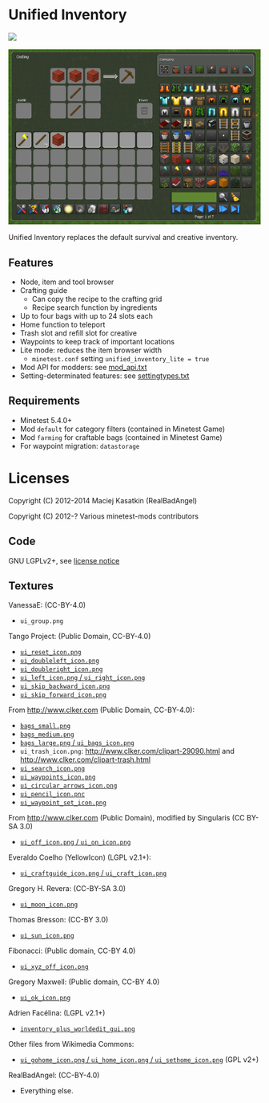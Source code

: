 # Unified Inventory

[![](https://github.com/minetest-mods/unified_inventory/workflows/Check%20&%20Release/badge.svg)](https://github.com/minetest-mods/unified_inventory/actions)

![Screenshot](screenshot.png)

Unified Inventory replaces the default survival and creative inventory.


## Features

 * Node, item and tool browser
 * Crafting guide
    * Can copy the recipe to the crafting grid
    * Recipe search function by ingredients
 * Up to four bags with up to 24 slots each
 * Home function to teleport
 * Trash slot and refill slot for creative
 * Waypoints to keep track of important locations
 * Lite mode: reduces the item browser width
    * `minetest.conf` setting `unified_inventory_lite = true`
 * Mod API for modders: see [mod_api.txt](doc/mod_api.txt)
 * Setting-determinated features: see [settingtypes.txt](settingtypes.txt)


## Requirements

 * Minetest 5.4.0+
 * Mod `default` for category filters (contained in Minetest Game)
 * Mod `farming` for craftable bags (contained in Minetest Game)
 * For waypoint migration: `datastorage`


# Licenses

Copyright (C) 2012-2014 Maciej Kasatkin (RealBadAngel)

Copyright (C) 2012-? Various minetest-mods contributors


## Code

GNU LGPLv2+, see [license notice](LICENSE.txt)


## Textures

VanessaE: (CC-BY-4.0)

  * `ui_group.png`

Tango Project: (Public Domain, CC-BY-4.0)

  * [`ui_reset_icon.png`](https://commons.wikimedia.org/wiki/File:Edit-clear.svg)
  * [`ui_doubleleft_icon.png`](http://commons.wikimedia.org/wiki/File:Media-seek-backward.svg)
  * [`ui_doubleright_icon.png`](http://commons.wikimedia.org/wiki/File:Media-seek-forward.svg)
  * [`ui_left_icon.png` / `ui_right_icon.png`](http://commons.wikimedia.org/wiki/File:Media-playback-start.svg)
  * [`ui_skip_backward_icon.png`](http://commons.wikimedia.org/wiki/File:Media-skip-backward.svg)
  * [`ui_skip_forward_icon.png`](http://commons.wikimedia.org/wiki/File:Media-skip-forward.svg)

From http://www.clker.com (Public Domain, CC-BY-4.0):

  * [`bags_small.png`](http://www.clker.com/clipart-moneybag-empty.html)
  * [`bags_medium.png`](http://www.clker.com/clipart-backpack-1.html)
  * [`bags_large.png` / `ui_bags_icon.png`](http://www.clker.com/clipart-backpack-green-brown.html)
  * `ui_trash_icon.png`: <http://www.clker.com/clipart-29090.html> and <http://www.clker.com/clipart-trash.html>
  * [`ui_search_icon.png`](http://www.clker.com/clipart-24887.html)
  * [`ui_waypoints_icon.png`](http://www.clker.com/clipart-map-pin-red.html)
  * [`ui_circular_arrows_icon.png`](http://www.clker.com/clipart-circular-arrow-pattern.html)
  * [`ui_pencil_icon.pnc`](http://www.clker.com/clipart-2256.html)
  * [`ui_waypoint_set_icon.png`](http://www.clker.com/clipart-larger-flag.html)

From http://www.clker.com (Public Domain), modified by Singularis (CC BY-SA 3.0)
  * [`ui_off_icon.png` / `ui_on_icon.png`](http://www.clker.com/clipart-on-off-switches.html)

Everaldo Coelho (YellowIcon) (LGPL v2.1+):

  * [`ui_craftguide_icon.png` / `ui_craft_icon.png`](http://commons.wikimedia.org/wiki/File:Advancedsettings.png)

Gregory H. Revera: (CC-BY-SA 3.0)

  * [`ui_moon_icon.png`](http://commons.wikimedia.org/wiki/File:FullMoon2010.jpg)

Thomas Bresson: (CC-BY 3.0)

  * [`ui_sun_icon.png`](http://commons.wikimedia.org/wiki/File:2012-10-13_15-29-35-sun.jpg)

Fibonacci: (Public domain, CC-BY 4.0)

  * [`ui_xyz_off_icon.png`](http://commons.wikimedia.org/wiki/File:No_sign.svg)

Gregory Maxwell: (Public domain, CC-BY 4.0)

  * [`ui_ok_icon.png`](http://commons.wikimedia.org/wiki/File:Yes_check.svg)

Adrien Facélina: (LGPL v2.1+)

  * [`inventory_plus_worldedit_gui.png`](http://commons.wikimedia.org/wiki/File:Erioll_world_2.svg)

Other files from Wikimedia Commons:

  * [`ui_gohome_icon.png` / `ui_home_icon.png` / `ui_sethome_icon.png`](http://commons.wikimedia.org/wiki/File:Home_256x256.png) (GPL v2+)

RealBadAngel: (CC-BY-4.0)

  * Everything else.
